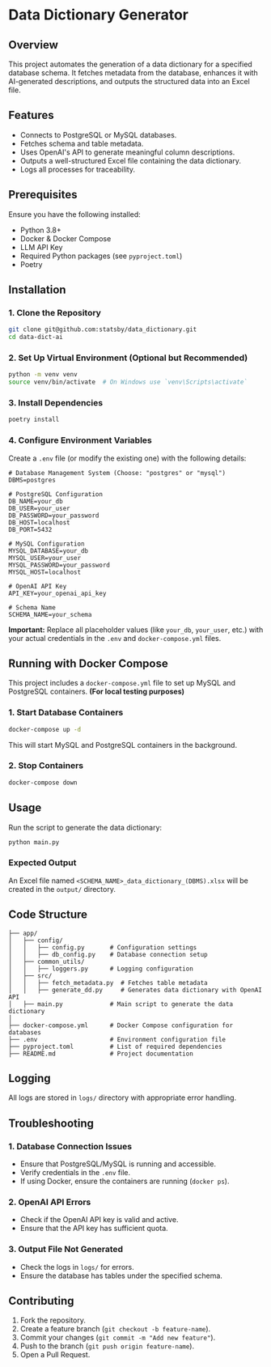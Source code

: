 # Data Dictionary Generator

## Overview
This project automates the generation of a data dictionary for a specified database schema. It fetches metadata from the database, enhances it with AI-generated descriptions, and outputs the structured data into an Excel file.

## Features
- Connects to PostgreSQL or MySQL databases.
- Fetches schema and table metadata.
- Uses OpenAI's API to generate meaningful column descriptions.
- Outputs a well-structured Excel file containing the data dictionary.
- Logs all processes for traceability.

## Prerequisites
Ensure you have the following installed:
- Python 3.8+
- Docker & Docker Compose
- LLM API Key
- Required Python packages (see `pyproject.toml`)
- Poetry

## Installation

### 1. Clone the Repository
```sh
git clone git@github.com:statsby/data_dictionary.git
cd data-dict-ai
```

### 2. Set Up Virtual Environment (Optional but Recommended)
```sh
python -m venv venv
source venv/bin/activate  # On Windows use `venv\Scripts\activate`
```

### 3. Install Dependencies
```sh
poetry install
```

### 4. Configure Environment Variables
Create a `.env` file (or modify the existing one) with the following details:
```env
# Database Management System (Choose: "postgres" or "mysql")
DBMS=postgres

# PostgreSQL Configuration
DB_NAME=your_db
DB_USER=your_user
DB_PASSWORD=your_password
DB_HOST=localhost
DB_PORT=5432

# MySQL Configuration
MYSQL_DATABASE=your_db
MYSQL_USER=your_user
MYSQL_PASSWORD=your_password
MYSQL_HOST=localhost

# OpenAI API Key
API_KEY=your_openai_api_key

# Schema Name
SCHEMA_NAME=your_schema
```
**Important:** Replace all placeholder values (like `your_db`, `your_user`, etc.) with your actual credentials in the `.env` and `docker-compose.yml` files.

## Running with Docker Compose
This project includes a `docker-compose.yml` file to set up MySQL and PostgreSQL containers. **(For local testing purposes)**

### 1. Start Database Containers
```sh
docker-compose up -d
```
This will start MySQL and PostgreSQL containers in the background.

### 2. Stop Containers
```sh
docker-compose down
```

## Usage
Run the script to generate the data dictionary:
```sh
python main.py
```

### Expected Output
An Excel file named `<SCHEMA_NAME>_data_dictionary_(DBMS).xlsx` will be created in the `output/` directory.

## Code Structure
```
├── app/
│   ├── config/
│   │   ├── config.py       # Configuration settings
│   │   ├── db_config.py    # Database connection setup
│   ├── common_utils/
│   │   ├── loggers.py      # Logging configuration
│   ├── src/
│   │   ├── fetch_metadata.py  # Fetches table metadata
│   │   ├── generate_dd.py     # Generates data dictionary with OpenAI API
│   ├── main.py             # Main script to generate the data dictionary
│
├── docker-compose.yml      # Docker Compose configuration for databases
├── .env                    # Environment configuration file
├── pyproject.toml          # List of required dependencies
├── README.md               # Project documentation
```

## Logging
All logs are stored in `logs/` directory with appropriate error handling.

## Troubleshooting
### 1. Database Connection Issues
- Ensure that PostgreSQL/MySQL is running and accessible.
- Verify credentials in the `.env` file.
- If using Docker, ensure the containers are running (`docker ps`).

### 2. OpenAI API Errors
- Check if the OpenAI API key is valid and active.
- Ensure that the API key has sufficient quota.

### 3. Output File Not Generated
- Check the logs in `logs/` for errors.
- Ensure the database has tables under the specified schema.

## Contributing
1. Fork the repository.
2. Create a feature branch (`git checkout -b feature-name`).
3. Commit your changes (`git commit -m "Add new feature"`).
4. Push to the branch (`git push origin feature-name`).
5. Open a Pull Request.

<!-- ## License
This project is licensed under the MIT License.

## Contact
For any questions or support, contact [your-email@example.com]. -->

